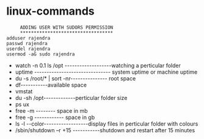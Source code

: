 # linux-commands
```
     ADDING USER WITH SUDORS PERMISSION
     **********************************
adduser rajendra
passwd rajendra
userdel rajendra
usermod -aG sudo rajendra
```
- watch -n 0.1 ls /opt   -------------------watching a perticular folder
- uptime    ------------------------------- system uptime or machine uptime
- du -s /root/* | sort -nr--------------- root space
- df-----------available space
- vmstat
- du -sh /opt-------------perticular folder size
- ps ux
- free -m -------- space in mb
- free -g ------------ space in gb
- ls -l --color------------------display files in perticular folder with colours
- /sbin/shutdown –r +15 -----------shutdown and restart after 15 minutes
